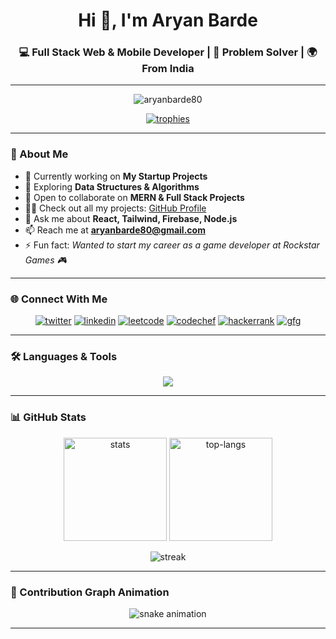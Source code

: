 <h1 align="center">Hi 👋, I'm Aryan Barde</h1>
<h3 align="center">💻 Full Stack Web & Mobile Developer | 🚀 Problem Solver | 🌍 From India</h3>

---

<p align="center"> 
  <img src="https://komarev.com/ghpvc/?username=aryanbarde80&label=Profile%20Views&color=0e75b6&style=flat" alt="aryanbarde80" /> 
</p>

<p align="center"> 
  <a href="https://github.com/ryo-ma/github-profile-trophy">
    <img src="https://github-profile-trophy.vercel.app/?username=aryanbarde80&theme=onedark&row=1&column=7" alt="trophies" />
  </a> 
</p>

---

### 🌱 About Me

- 🔭 Currently working on **My Startup Projects**  
- 🌱 Exploring **Data Structures & Algorithms**  
- 👯 Open to collaborate on **MERN & Full Stack Projects**  
- 👨‍💻 Check out all my projects: [GitHub Profile](https://github.com/aryanbarde80)  
- 💬 Ask me about **React, Tailwind, Firebase, Node.js**  
- 📫 Reach me at **aryanbarde80@gmail.com**  
- ⚡ Fun fact: *Wanted to start my career as a game developer at Rockstar Games 🎮*  

---

### 🌐 Connect With Me  

<p align="center">
  <a href="https://twitter.com/aryan62505" target="blank"><img src="https://img.shields.io/twitter/follow/aryan62505?logo=twitter&style=for-the-badge" alt="twitter"/></a>
  <a href="https://linkedin.com/in/aryanbarde80/" target="blank"><img src="https://img.shields.io/badge/-LinkedIn-blue?logo=linkedin&style=for-the-badge" alt="linkedin"/></a>
  <a href="https://www.leetcode.com/aryanbarde80" target="blank"><img src="https://img.shields.io/badge/-LeetCode-orange?logo=leetcode&style=for-the-badge" alt="leetcode"/></a>
  <a href="https://www.codechef.com/users/aryanbarde55" target="blank"><img src="https://img.shields.io/badge/-CodeChef-brown?logo=codechef&style=for-the-badge" alt="codechef"/></a>
  <a href="https://www.hackerrank.com/aryanbarde80" target="blank"><img src="https://img.shields.io/badge/-HackerRank-darkgreen?logo=hackerrank&style=for-the-badge" alt="hackerrank"/></a>
  <a href="https://auth.geeksforgeeks.org/user/aryanbax781" target="blank"><img src="https://img.shields.io/badge/-GeeksforGeeks-green?logo=geeksforgeeks&style=for-the-badge" alt="gfg"/></a>
</p>

---

### 🛠️ Languages & Tools

<p align="center"> 
<img src="https://skillicons.dev/icons?i=react,nodejs,express,mongodb,mysql,java,js,ts,py,cpp,go,php,aws,firebase,git,linux,tailwind,redux,django,flask,angular,vue,kotlin,cs,dotnet" />
</p>

---

### 📊 GitHub Stats  

<p align="center">
  <img src="https://github-readme-stats.vercel.app/api?username=aryanbarde80&show_icons=true&theme=tokyonight" alt="stats" height="165"/>
  <img src="https://github-readme-stats.vercel.app/api/top-langs/?username=aryanbarde80&layout=compact&theme=tokyonight" alt="top-langs" height="165"/>
</p>

<p align="center">
  <img src="https://github-readme-streak-stats.herokuapp.com/?user=aryanbarde80&theme=tokyonight" alt="streak"/>
</p>

---

### 🐍 Contribution Graph Animation

<p align="center">
  <img src="https://github.com/aryanbarde80/aryanbarde80/blob/output/github-contribution-grid-snake.svg" alt="snake animation" />
</p>

---

